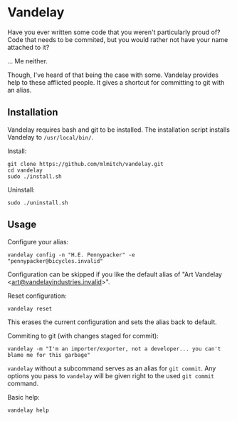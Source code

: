 # Vandelay 
Have you ever written some code that you weren't particularly proud of? 
Code that needs to be commited, but you would rather not have your name attached to it?

... Me neither.

Though, I've heard of that being the case with some.
Vandelay provides help to these afflicted people.
It gives a shortcut for committing to git with an alias.

## Installation
Vandelay requires bash and git to be installed.
The installation script installs Vandelay to `/usr/local/bin/`.

Install:
```
git clone https://github.com/mlmitch/vandelay.git
cd vandelay
sudo ./install.sh
```

Uninstall:
```
sudo ./uninstall.sh
```

## Usage
Configure your alias:
```
vandelay config -n "H.E. Pennypacker" -e "pennypacker@bicycles.invalid"
```
Configuration can be skipped if you like the default alias of "Art Vandelay \<art@vandelayindustries.invalid\>".

Reset configuration:
```
vandelay reset
```
This erases the current configuration and sets the alias back to default.

Commiting to git (with changes staged for commit):
```
vandelay -m "I'm an importer/exporter, not a developer... you can't blame me for this garbage"
```

`vandelay` without a subcommand serves as an alias for `git commit`. Any options you pass to `vandelay` will be given right to the used `git commit` command.
 
Basic help:
```
vandelay help
```
